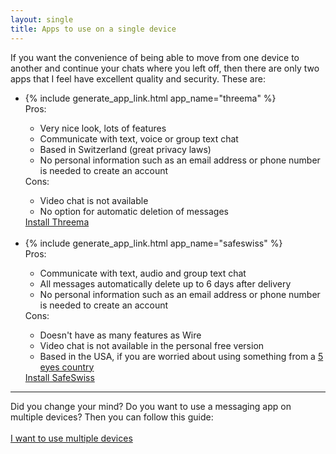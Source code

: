 ```yaml
---
layout: single
title: Apps to use on a single device
---
```

If you want the convenience of being able to move from one device to another and continue your chats where you left off, then there are only two apps that I feel have excellent quality and security.  These are:<br>
<ul>
<li>{% include generate_app_link.html app_name="threema" %}</li>
  Pros:
  <ul>
  <li>Very nice look, lots of features</li>
  <li>Communicate with text, voice or group text chat</li>
  <li>Based in Switzerland (great privacy laws)</li>
  <li>No personal information such as an email address or phone number is needed to create an account</li>
  </ul>
  Cons:
  <ul>
  <li>Video chat is not available</li>
  <li>No option for automatic deletion of messages</li>
  </ul>
  <a href="#installthreema" class="btn btn--info btn--x-large">Install Threema</a><br>
  <br>
<li>{% include generate_app_link.html app_name="safeswiss" %}</li>
  Pros:
  <ul>
  <li>Communicate with text, audio and group text chat</li>
  <li>All messages automatically delete up to 6 days after delivery</li>
  <li>No personal information such as an email address or phone number is needed to create an account</li>
  </ul>
  Cons:
  <ul>
  <li>Doesn't have as many features as Wire</li>
  <li>Video chat is not available in the personal free version</li>
  <li>Based in the USA, if you are worried about using something from a <a href="https://www.privacytools.io/#ukusa" target="_blank">5 eyes country</a></li>
  </ul>
  <a href="#installsafeswiss" class="btn btn--info btn--x-large">Install SafeSwiss</a><br>
</ul>
<hr>



Did you change your mind?  Do you want to use a messaging app on multiple devices?  Then you can follow this guide:<br>
<br>
<a href="guide_multiple_devices.html" class="btn btn--info btn--x-large">I want to use multiple devices</a><br>


